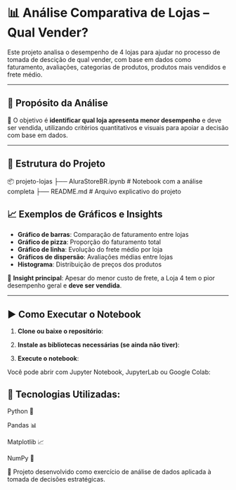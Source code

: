 # 📊 Análise Comparativa de Lojas – Qual Vender?

Este projeto analisa o desempenho de 4 lojas para ajudar no processo de tomada de descição de qual vender, com base em dados como faturamento, avaliações, categorias de produtos, produtos mais vendidos e frete médio.

---

## 🎯 Propósito da Análise

📌 O objetivo é **identificar qual loja apresenta menor desempenho** e deve ser vendida, utilizando critérios quantitativos e visuais para apoiar a decisão com base em dados.

---

## 📁 Estrutura do Projeto

📦 projeto-lojas
├── AluraStoreBR.ipynb # Notebook com a análise completa
├── README.md # Arquivo explicativo do projeto


## 📈 Exemplos de Gráficos e Insights

- **Gráfico de barras**: Comparação de faturamento entre lojas  
- **Gráfico de pizza**: Proporção do faturamento total  
- **Gráfico de linha**: Evolução do frete médio por loja  
- **Gráficos de dispersão**: Avaliações médias entre lojas  
- **Histograma**: Distribuição de preços dos produtos  

📌 **Insight principal**: Apesar do menor custo de frete, a Loja 4 tem o pior desempenho geral e **deve ser vendida**.

---

## ▶️ Como Executar o Notebook

1. **Clone ou baixe o repositório**:
  
2. **Instale as bibliotecas necessárias (se ainda não tiver)**:

3. **Execute o notebook**:

Você pode abrir com Jupyter Notebook, JupyterLab ou Google Colab:

## 🧰 Tecnologias Utilizadas: 

Python 🐍

Pandas 📊

Matplotlib 📈

NumPy 🔢

📌 Projeto desenvolvido como exercício de análise de dados aplicada à tomada de decisões estratégicas.
